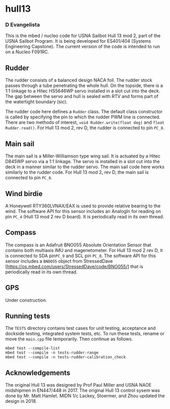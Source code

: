 # hull13
### D Evangelista

This is the mbed / nucleo code for USNA Sailbot Hull 13 mod 2, part of the USNA Sailbot Program. It is being developed for ES401/404 (Systems Engineering Capstone). The current version of the code is intended to run on a Nucleo F091RC. 


## Rudder
The rudder consists of a balanced design NACA foil. The rudder stock passes through a tube penetrating the whole hull. On the topside, there is a 1:1 linkage to a Hitec HS5646WP servo installed in a slot cut into the deck. The gap between the servo and hull is sealed with RTV and forms part of the watertight boundary (sic). 

The rudder code here defines a `Rudder` class. The default class constructor is called by specifying the pin to which the rudder PWM line is connected.  There are two methods of interest, `void Rudder.write(float deg)` and `float Rudder.read()`. For Hull 13 mod 2, rev D, the rudder is connected to pin `PC_8`. 

## Main sail
The main sail is a Miller-Williamson type wing sail. It is actuated by a Hitec D845WP servo via a 1:1 linkage. The servo is installed in a slot cut into the deck in a manner similar to the rudder servo. The main sail code here works similarly to the rudder code.  For Hull 13 mod 2, rev D, the main sail is connected to pin `PC_6`.

## Wind birdie
A Honeywell RTY360LVNAX/EAX is used to provide relative bearing to the wind. The software API for this sensor includes an AnalogIn for reading on pin `PC_4` (Hull 13 mod 2 rev D board). It is periodically read in its own thread. 

## Compass
The compass is an Adafruit BNO055 Absolute Orientation Sensor that contains both multiaxis IMU and magenetometer. For Hull 13 mod 2 rev D, it is connected to SDA pin`PC_9` and SCL pin `PC_8`. The software API for this sensor includes a `BNO055` object from StressedDave [https://os.mbed.com/users/StressedDave/code/BNO055/] that is periodically read in its own thread. 

## GPS
Under construction.

## Running tests
The `TESTS` directory contains test cases for unit testing, acceptance and dockside testing, integrated system tests, etc. To run these tests, rename or move the `main.cpp` file temporarily. Then continue as follows. 
```
mbed test --compile-list
mbed test --compile -n tests-rudder-range
mbed test --compile -n tests-rudder-calibration_check
```

## Acknowledgements
The original Hull 13 was designed by Prof Paul Miller and USNA NAOE midshipmen in EN447/448 in 2017. The original Hull 13 control sysem was done by Mr. Matt Hamlet. MIDN 1/c Lackey, Stoermer, and Zhou updated the design in 2018. 
